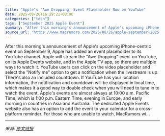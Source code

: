 ```yaml
---
title: "Apple's 'Awe Dropping' Event Placeholder Now on YouTube"
date: 2025-08-26T16:29:21+08:00
categories: ["tech"]
tags: ["September 2025 Apple Event"]
summary: "After this morning's announcement of Apple's upcoming iPhone-centric event on September 9, Apple has added an event placeholder to its YouTube channel. Apple will stream the \"Awe Dropping\" event on Yo"
source_url: "https://www.macrumors.com/2025/08/26/apple-september-2025-event-youtube/"
---
```


After this morning's announcement of Apple's upcoming iPhone-centric event on September 9, Apple has added an event placeholder to its YouTube channel. Apple will stream the "Awe Dropping" event on YouTube, on its Apple Events website, and in the Apple TV app, so there are multiple ways to watch it. YouTube users can click on the video placeholder and select the "Notify me" option to get a notification when the livestream is up. There's also an included countdown. If YouTube has your location information, the notification and countdown will be displayed in local time, which makes it a good way to double check when you will need to tune in to watch the event. Apple's events are almost always at 10:00 a.m. Pacific Time, which is 1:00 p.m. Eastern Time, evening in Europe, and early morning in countries in Asia and Australia. The dedicated Apple Events website also has an option to add the event to your calendar for a cross-platform reminder. For those who are unable to watch, MacRumors wi...

---

*来源: [原文链接](https://www.macrumors.com/2025/08/26/apple-september-2025-event-youtube/)*
